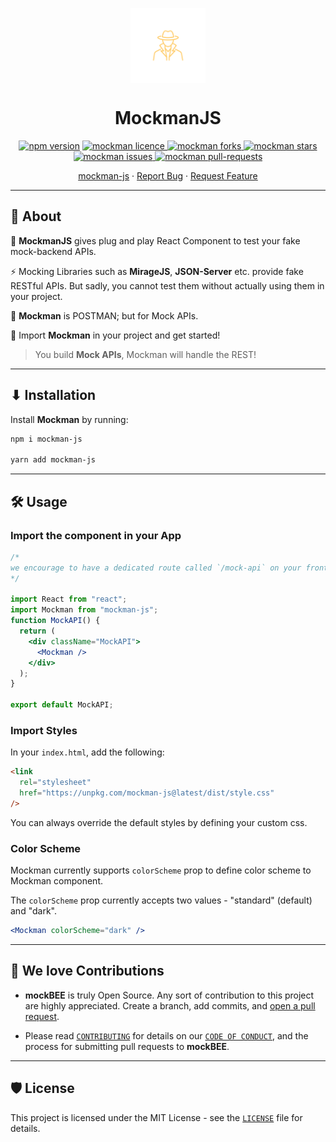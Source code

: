 <p align="center">
  <a href="https://github.com/neogcamp/mockman" rel="noopener" target="_blank"><img src="https://github.com/neogcamp/mockman/blob/main/src/assets/Mockman.png" width="120" height="120" align="center"/></a>

</p>

<h1 align="center"><b>MockmanJS</b></h1>
<p align="center">
<a href="https://badge.fury.io/js/mockman-js"><img src="https://badge.fury.io/js/mockman-js.svg" alt="npm version" height="18"></a>
<a href="https://github.com/neogcamp/mockman/blob/main/LICENSE" target="blank">
<img src="https://img.shields.io/npm/l/mockman?style=flat-square" alt="mockman licence" />
</a>
<a href="https://github.com/neogcamp/mockman/fork" target="blank">
<img src="https://img.shields.io/github/forks/neogcamp/mockman?style=flat-square" alt="mockman forks"/>
</a>
<a href="https://github.com/neogcamp/mockman/stargazers" target="blank">
<img src="https://img.shields.io/github/stars/neogcamp/mockman?style=flat-square" alt="mockman stars"/>
</a>
<a href="https://github.com/neogcamp/mockman/issues" target="blank">
<img src="https://img.shields.io/github/issues/neogcamp/mockman?style=flat-square" alt="mockman issues"/>
</a>
<a href="https://github.com/neogcamp/mockman/pulls" target="blank">
<img src="https://img.shields.io/github/issues-pr/neogcamp/mockman?style=flat-square" alt="mockman pull-requests"/>
</a>

</p>

<p align="center">
    <a href="https://www.npmjs.com/package/mockman-js" target="blank">mockman-js</a>
    ·
    <a href="https://github.com/neogcamp/mockman/issues/new/choose">Report Bug</a>
    ·
    <a href="https://github.com/neogcamp/mockman/issues/new/choose">Request Feature</a>
</p>

---

## **🤔 About**

🚀 **MockmanJS** gives plug and play React Component to test your fake mock-backend APIs.

⚡ Mocking Libraries such as **MirageJS**, **JSON-Server** etc. provide fake RESTful APIs. But sadly, you cannot test them without actually using them in your project.

🌌 **Mockman** is POSTMAN; but for Mock APIs.

🤩 Import **Mockman** in your project and get started!

> You build **Mock APIs**, Mockman will handle the REST!

---

## **⬇ Installation**

Install **Mockman** by running:

```bash
npm i mockman-js

yarn add mockman-js
```

---

## **🛠️ Usage**

### **Import the component in your App**

```jsx
/*
we encourage to have a dedicated route called `/mock-api` on your frontend app where you can import Mockman and test them 
*/

import React from "react";
import Mockman from "mockman-js";
function MockAPI() {
  return (
    <div className="MockAPI">
      <Mockman />
    </div>
  );
}

export default MockAPI;
```

### **Import Styles**

In your `index.html`, add the following:

```html
<link
  rel="stylesheet"
  href="https://unpkg.com/mockman-js@latest/dist/style.css"
/>
```

You can always override the default styles by defining your custom css.

### **Color Scheme**

Mockman currently supports `colorScheme` prop to define color scheme to Mockman component.

The `colorScheme` prop currently accepts two values - "standard" (default) and "dark".

```jsx
<Mockman colorScheme="dark" />
```

---

## **💖 We love Contributions**

- **mockBEE** is truly Open Source. Any sort of contribution to this project are highly appreciated. Create a branch, add commits, and [open a pull request](https://github.com/neogcamp/mockBee/compare).

- Please read [`CONTRIBUTING`](CONTRIBUTING.md) for details on our [`CODE OF CONDUCT`](CODE_OF_CONDUCT.md), and the process for submitting pull requests to **mockBEE**.

---

## **🛡️ License**

This project is licensed under the MIT License - see the [`LICENSE`](LICENSE) file for details.
